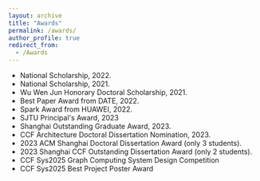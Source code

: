 ```yaml
---
layout: archive
title: "Awards"
permalink: /awards/
author_profile: true
redirect_from:
  - /Awards
---
```


<!-- {% include base_path %} -->

* National Scholarship, 2022.
* National Scholarship, 2021.
* Wu Wen Jun Honorary Doctoral Scholarship, 2021.
* Best Paper Award from DATE, 2022.
* Spark Award from HUAWEI, 2022.
* SJTU Principal's Award, 2023
* Shanghai Outstanding Graduate Award, 2023.
* CCF Architecture Doctoral Dissertation Nomination, 2023.
* 2023 ACM Shanghai Doctoral Dissertation Award (only 3 students).
* 2023 Shanghai CCF Outstanding Dissertation Award (only 2 students).
* CCF Sys2025 Graph Computing System Design Competition
* CCF Sys2025 Best Project Poster Award
